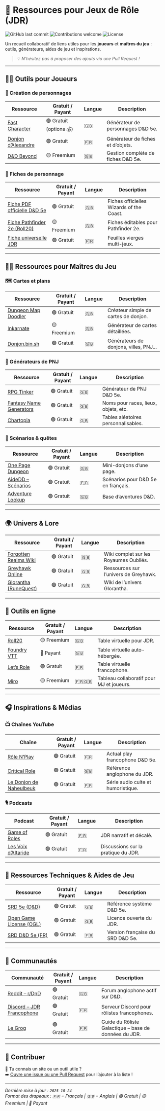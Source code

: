 # 🎲 Ressources pour Jeux de Rôle (JDR)

![GitHub last commit](https://img.shields.io/github/last-commit/agentcobra/jdr?style=for-the-badge)
![Contributions welcome](https://img.shields.io/badge/Contributions-Welcome-brightgreen?style=for-the-badge)
![License](https://img.shields.io/badge/License-Open-brightgreen?style=for-the-badge)

Un recueil collaboratif de liens utiles pour les **joueurs** et **maîtres du jeu** : outils, générateurs, aides de jeu et inspirations.  
> 💡 _N’hésitez pas à proposer des ajouts via une Pull Request !_

---

## 🧙‍♂️ Outils pour Joueurs

### 🎲 Création de personnages

| Ressource | Gratuit / Payant | Langue | Description |
|-----------|------------------|--------|-------------|
| [Fast Character](https://fastcharacter.com/) | 🟢 Gratuit (options 💰) | 🇬🇧 | Générateur de personnages D&D 5e. |
| [Donjon d’Alexandre](https://donjondalexandre.fr/) | 🟢 Gratuit | 🇫🇷 | Générateur de fiches et d’objets. |
| [D&D Beyond](https://www.dndbeyond.com/) | 🟡 Freemium | 🇬🇧 | Gestion complète de fiches D&D 5e. |

### 🧾 Fiches de personnage

| Ressource | Gratuit / Payant | Langue | Description |
|-----------|-------------------|--------|-------------|
| [Fiche PDF officielle D&D 5e](https://dnd.wizards.com/charactersheet) | 🟢 Gratuit | 🇬🇧 | Fiches officielles Wizards of the Coast. |
| [Fiche Pathfinder 2e (Roll20)](https://roll20.net/compendium/pathfinder2e) | 🟡 Freemium | 🇬🇧 | Fiches éditables pour Pathfinder 2e. |
| [Fiche universelle JDR](https://fichesperso.fr/) | 🟢 Gratuit | 🇫🇷 | Feuilles vierges multi-jeux. |

---

## 🧙‍♀️ Ressources pour Maîtres du Jeu

### 🗺️ Cartes et plans

| Ressource | Gratuit / Payant | Langue | Description |
|-----------|-------------------|--------|-------------|
| [Dungeon Map Doodler](https://dungeonmapdoodler.com/) | 🟢 Gratuit | 🇬🇧 | Créateur simple de cartes de donjon. |
| [Inkarnate](https://inkarnate.com/) | 🟡 Freemium | 🇬🇧 | Générateur de cartes détaillées. |
| [Donjon.bin.sh](https://donjon.bin.sh/fantasy/dungeon/) | 🟢 Gratuit | 🇬🇧 | Générateurs de donjons, villes, PNJ… |

### 👥 Générateurs de PNJ

| Ressource | Gratuit / Payant | Langue | Description |
|-----------|-------------------|--------|-------------|
| [RPG Tinker](https://rpgtinker.com/) | 🟢 Gratuit | 🇬🇧 | Générateur de PNJ D&D 5e. |
| [Fantasy Name Generators](https://www.fantasynamegenerators.com/) | 🟢 Gratuit | 🇬🇧 | Noms pour races, lieux, objets, etc. |
| [Chartopia](https://chartopia.d12dev.com/) | 🟢 Gratuit | 🇬🇧 | Tables aléatoires personnalisables. |

### 📘 Scénarios & quêtes

| Ressource | Gratuit / Payant | Langue | Description |
|-----------|-------------------|--------|-------------|
| [One Page Dungeon](https://www.dungeoncontest.com/) | 🟢 Gratuit | 🇬🇧 | Mini-donjons d’une page. |
| [AideDD – Scénarios](https://www.aidedd.org/scenarios/) | 🟢 Gratuit | 🇫🇷 | Scénarios pour D&D 5e en français. |
| [Adventure Lookup](https://adventurelookup.com/) | 🟢 Gratuit | 🇬🇧 | Base d’aventures D&D. |

---

## 🌍 Univers & Lore

| Ressource | Gratuit / Payant | Langue | Description |
|-----------|-------------------|--------|-------------|
| [Forgotten Realms Wiki](https://forgottenrealms.fandom.com/wiki/Main_Page) | 🟢 Gratuit | 🇬🇧 | Wiki complet sur les Royaumes Oubliés. |
| [Greyhawk Online](https://greyhawkonline.com/) | 🟢 Gratuit | 🇬🇧 | Ressources sur l’univers de Greyhawk. |
| [Glorantha (RuneQuest)](https://glorantha.fandom.com/wiki/Glorantha_Wiki) | 🟢 Gratuit | 🇬🇧 | Wiki de l’univers Glorantha. |

---

## 🧰 Outils en ligne

| Ressource | Gratuit / Payant | Langue | Description |
|-----------|-------------------|--------|-------------|
| [Roll20](https://roll20.net/) | 🟡 Freemium | 🇬🇧 | Table virtuelle pour JDR. |
| [Foundry VTT](https://foundryvtt.com/) | 🔴 Payant | 🇬🇧 | Table virtuelle auto-hébergée. |
| [Let’s Role](https://lets-role.com/) | 🟢 Gratuit | 🇫🇷 | Table virtuelle francophone. |
| [Miro](https://miro.com/) | 🟡 Freemium | 🇫🇷🇬🇧 | Tableau collaboratif pour MJ et joueurs. |

---

## 🎧 Inspirations & Médias

### 📺 Chaînes YouTube

| Chaîne | Gratuit / Payant | Langue | Description |
|--------|-------------------|--------|-------------|
| [Rôle N’Play](https://www.youtube.com/@RolenPlay) | 🟢 Gratuit | 🇫🇷 | Actual play francophone D&D 5e. |
| [Critical Role](https://www.youtube.com/@criticalrole) | 🟢 Gratuit | 🇬🇧 | Référence anglophone du JDR. |
| [Le Donjon de Naheulbeuk](https://www.youtube.com/user/penofchaos) | 🟢 Gratuit | 🇫🇷 | Série audio culte et humoristique. |

### 🎙️ Podcasts

| Podcast | Gratuit / Payant | Langue | Description |
|---------|-------------------|--------|-------------|
| [Game of Roles](https://gameofroles.fr/) | 🟢 Gratuit | 🇫🇷 | JDR narratif et décalé. |
| [Les Voix d’Altaride](https://www.lesvoixdaltaride.org/) | 🟢 Gratuit | 🇫🇷 | Discussions sur la pratique du JDR. |

---

## 🧠 Ressources Techniques & Aides de Jeu

| Ressource | Gratuit / Payant | Langue | Description |
|-----------|-------------------|--------|-------------|
| [SRD 5e (D&D)](https://5e.tools/) | 🟢 Gratuit | 🇬🇧 | Référence système D&D 5e. |
| [Open Game License (OGL)](https://opengamingfoundation.org/) | 🟢 Gratuit | 🇬🇧 | Licence ouverte du JDR. |
| [SRD D&D 5e (FR)](https://www.aidedd.org/dnd/dnd5e.htm) | 🟢 Gratuit | 🇫🇷 | Version française du SRD D&D 5e. |

---

## 💬 Communautés

| Communauté | Gratuit / Payant | Langue | Description |
|------------|-------------------|--------|-------------|
| [Reddit – r/DnD](https://www.reddit.com/r/DnD/) | 🟢 Gratuit | 🇬🇧 | Forum anglophone actif sur D&D. |
| [Discord – JDR Francophone](https://discord.gg/jdr) | 🟢 Gratuit | 🇫🇷 | Serveur Discord pour rôlistes francophones. |
| [Le Grog](https://www.legrog.org/) | 🟢 Gratuit | 🇫🇷 | Guide du Rôliste Galactique – base de données du JDR. |

---

## 🧩 Contribuer

💬 Tu connais un site ou un outil utile ?  
➡️ [Ouvre une issue ou une Pull Request](https://github.com/agentcobra/jdr/issues/new) pour l’ajouter à la liste !  

---

*Dernière mise à jour : `2025-10-24`*  
*Format des drapeaux : 🇫🇷 = Français | 🇬🇧 = Anglais | 🟢 Gratuit | 🟡 Freemium | 🔴 Payant*

